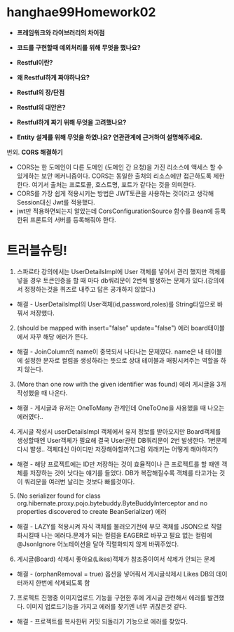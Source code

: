 # hanghae99Homework02

- **프레임워크와 라이브러리의 차이점**
  

- **코드를 구현할때 예외처리를 위해 무엇을 했나요?**

- **Restful이란?**

- **왜 Restful하게 짜야하나요?**

- **Restful의 장/단점**

- **Restful의 대안은?**

- **Restful하게 짜기 위해 무엇을 고려했나요?**

- **Entity 설계를 위해 무엇을 하였나요? 연관관계에 근거하여 설명해주세요.**



번외. **CORS 해결하기**
- CORS는 한 도메인이 다른 도메인 (도메인 간 요청)을 가진 리소스에 액세스 할 수 있게하는 보안 메커니즘이다. CORS는 동일한 출처의 리소스에만 접근하도록 제한한다. 여기서 출처는 프로토콜, 호스트명, 포트가 같다는 것을 의미한다.
- CORS를 가장 쉽게 적용시키는 방법은 JWT토큰을 사용하는 것이라고 생각해 Session대신 Jwt를 적용했다.
- jwt만 적용하면되는지 알았는데 CorsConfigurationSource 함수를 Bean에 등록한뒤 프론트의 서버를 등록해줘야 한다.


# 트러블슈팅!
1. 스파르타 강의에서는 UserDetailsImpl에 User 객체를 넣어서 관리 했지만 객체를 넣을 경우 토큰인증을 할 때 마다 db쿼리문이 2번씩 발생하는 문제가 있다.(강의에서 정정하는것을 퀴즈로 내주고 답은 공개하지 않았다.) 
- 해결 - UserDetailsImpl의 User객체(id,password,roles)를  String타입으로 바꿔서 저장했다.

2. (should be mapped with insert="false" update="false") 에러 board테이블에서 자꾸 해당 에러가 뜬다.
- 해결 - JoinColumn의 name이 중복되서 나타나는 문제였다. name은 내 테이블에 설정한 문자로 컬럼을 생성하라는 뜻으로 상대 테이블과 매핑시켜주는 역할을 하지 않는다.

3. (More than one row with the given identifier was found) 에러 게시글을 3개 작성했을 때 나온다.
- 해결 - 게시글과 유저는 OneToMany 관계인데 OneToOne을 사용했을 때 나오는 에러였다..

4. 게시글 작성시 userDetailsImpl 객체에서 유저 정보를 받아오지만 Board객체를 생성할때엔 User객체가 필요해 결국 User관련 DB쿼리문이 2번 발생한다. 1번문제 다시 발생..  객체대신 아이디만 저장해야할까?(그럼 외래키는 어떻게 해야하지?)
- 해결 - 해당 프로젝트에는 ID만 저장하는 것이 효율적이나 큰 프로젝트를 할 때엔 객체를 저장하는 것이 낫다는 얘기를 들었다. DB가 복잡해질수록 객체를 타고가는 것이 쿼리문을 여러번 날리는 것보다 빠를것이다.

5. (No serializer found for class org.hibernate.proxy.pojo.bytebuddy.ByteBuddyInterceptor and no properties discovered to create BeanSerializer) 에러  
- 해결 - LAZY를 적용시켜 자식 객체를 불러오기전에 부모 객체를 JSON으로 직렬화시킬때 나는 에러다.문제가 되는 컬럼을 EAGER로 바꾸고 필요 없는 컬럼에 @JsonIgnore 어노테이션을 달아 직렬화되지 않게 바꿔주었다.

6. 게시글(Board) 삭제시 좋아요(Likes)객체가 참조중이여서 삭제가 안되는 문제
- 해결 - (orphanRemoval = true) 옵션을 넣어줘서 게시글삭제시 Likes DB의 데이터까지 한번에 삭제되도록 함

7. 프로젝트 진행중 이미지업로드 기능을 구현한 후에 게시글 관련해서 에러를 발견했다. 이미지 업로드기능을 가지고 에러를 찾기엔 너무 귀찮은것 같다.
- 해결 - 프로젝트를 복사한뒤 커밋 되돌리기 기능으로 에러를 찾았다.


